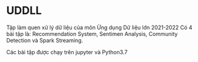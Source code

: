 # UDDLL
Tập làm quen xử lý dữ liệu của môn Ừng dụng Dữ liệu lớn 2021-2022
Có 4 bài tập là: Recommendation System, Sentimen Analysis, Community Detection và Spark Streaming.

Các bài tập được chạy trên jupyter và Python3.7
